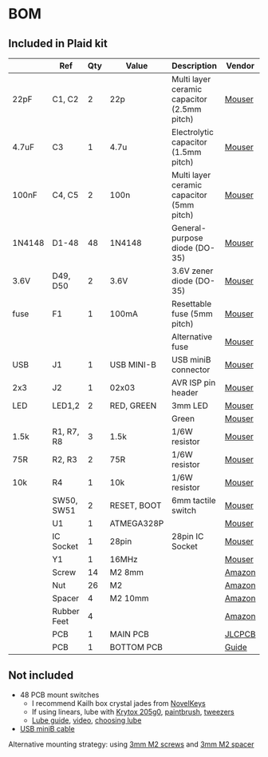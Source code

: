 # BOM 
## Included in Plaid kit
|         | Ref             | Qty     | Value         | Description                                     | Vendor                                                                            |
| ------- | --------------- | ------- | ------------- | ----------------------------------------------- | --------------------------------------------------------------------              |
| 22pF    | C1, C2          | 2       | 22p           | Multi layer ceramic capacitor (2.5mm pitch)     | [Mouser](https://www.mouser.com/ProductDetail/81-RCE5C2A220J0A2H3B)               |
| 4.7uF   | C3              | 1       | 4.7u          | Electrolytic capacitor (1.5mm pitch)            | [Mouser](https://www.mouser.com/ProductDetail/647-UMT1V4R7MDD)                    |
| 100nF   | C4, C5          | 2       | 100n          | Multi layer ceramic capacitor (5mm pitch)       | [Mouser](https://www.mouser.com/ProductDetail/81-RDER71H104K0M1H3A)               |
| 1N4148  | D1-48           | 48      | 1N4148        | General-purpose diode (DO-35)                   | [Mouser](https://www.mouser.com/ProductDetail/512-1N4148TR)                       |
| 3.6V    | D49, D50        | 2       | 3.6V          | 3.6V zener diode (DO-35)                        | [Mouser](https://www.mouser.com/ProductDetail/78-TZX3V6A)                         |
| fuse    | F1              | 1       | 100mA         | Resettable fuse (5mm pitch)                     | [Mouser](https://www.mouser.com/ProductDetail/504-PTR060V0010-BK)                 |
|         |                 |         |               | Alternative fuse                                | [Mouser](https://www.mouser.com/ProductDetail/652-CMF-RL25-0)                     |
| USB     | J1              | 1       | USB MINI-B    | USB miniB connector                             | [Mouser](https://www.mouser.com/ProductDetail/538-54819-0519)                     |
| 2x3     | J2              | 1       | 02x03         | AVR ISP pin header                              | [Mouser](https://www.mouser.com/ProductDetail/649-68602-406HLF)                   |
| LED     | LED1,2          | 2       | RED, GREEN    | 3mm LED                                         | [Mouser](https://www.mouser.com/ProductDetail/859-LTL-4222)                       |
|         |                 |         |               | Green                                           | [Mouser](https://www.mouser.com/ProductDetail/859-LTL-4232)                       |
| 1.5k    | R1, R7, R8      | 3       | 1.5k          | 1/6W resistor                                   | [Mouser](https://www.mouser.com/ProductDetail/603-MFR-12FTF52-1K5)                |
| 75R     | R2, R3          | 2       | 75R           | 1/6W resistor                                   | [Mouser](https://www.mouser.com/ProductDetail/603-CFR-12JR-52-75R)                |
| 10k     | R4              | 1       | 10k           | 1/6W resistor                                   | [Mouser](https://www.mouser.com/ProductDetail/603-MFR-12FRF5210K)                 |
|         | SW50, SW51      | 2       | RESET, BOOT   | 6mm tactile switch                              | [Mouser](https://www.mouser.com/ProductDetail/642-MJTP1230A)                      |
|         | U1              | 1       | ATMEGA328P    |                                                 | [Mouser](https://www.mouser.com/ProductDetail/556-ATMEGA328P-PU)                  |
|         | IC Socket       | 1       | 28pin         | 28pin IC Socket                                 | [Mouser](https://www.mouser.com/ProductDetail/571-1-2199298-9)                    |
|         | Y1              | 1       | 16MHz         |                                                 | [Mouser](https://www.mouser.com/ProductDetail/449-LFXTAL058383BULK)               |
|         | Screw           | 14      | M2 8mm        |                                                 | [Amazon](https://www.amazon.com/gp/product/B000NHXO1M?psc=1)                      |
|         | Nut             | 26      | M2            |                                                 | [Amazon](https://www.amazon.com/dp/B07H3VBRL6)                                    |
|         | Spacer          | 4       | M2 10mm       |                                                 | [Amazon](https://www.amazon.com/dp/B0854BNKZP)                                    |
|         | Rubber Feet     | 4       |               |                                                 | [Amazon](https://www.amazon.com/Scotch-Bumpers-Pack-Clear-SP950-NA/dp/B01N922DLO) |
|         | PCB             | 1       | MAIN PCB      |                                                 | [JLCPCB](https://jlcpcb.com/)                                                     |
|         | PCB             | 1       | BOTTOM PCB    |                                                 | [Guide](http://www.40percent.club/2017/03/ordering-pcb.html)                      |

## Not included
- 48 PCB mount switches
    - I recommend Kailh box crystal jades from [NovelKeys](https://novelkeys.xyz/products/box-crystal-switches?variant=31800542036061)
    - If using linears, lube with [Krytox 205g0](https://novelkeys.xyz/products/lubricants),
[paintbrush](https://www.amazon.com/Princeton-Artist-Brush-Synthetic-Spotter/dp/B0043GCYTW),
[tweezers](https://www.amazon.com/Hakko-3-SA-Non-Magnetic-Microelectronics-Applications/dp/B00FZPEWI6)
    - [Lube guide](https://topclack.com/textclack/2018/9/17/the-switch-lab-a-living-switch-modification-guide),
[video](https://www.youtube.com/watch?v=qSgPKPoFo2k),
[choosing lube](https://switchandclick.com/2020/01/22/what-lube-to-use-for-mechanical-keyboard-switches/)
- [USB miniB cable](https://www.amazon.com/gp/product/B00NH13S44?psc=1)

Alternative mounting strategy:
using [3mm M2 screws](https://www.amazon.com/gp/product/B082XY64TB?psc=1)
and [3mm M2 spacer](https://www.amazon.com/gp/product/B07H3SND59?psc=1) 


